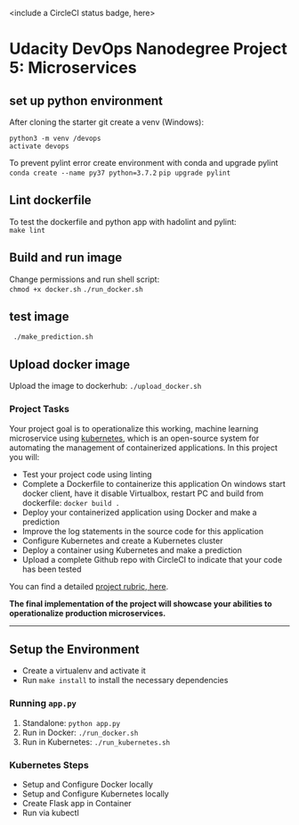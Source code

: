 <include a CircleCI status badge, here>

# Udacity DevOps Nanodegree Project 5: Microservices

## set up python environment
After cloning the starter git create a venv (Windows):

`python3 -m venv /devops`  
`activate devops`

To prevent pylint error create environment with conda and upgrade pylint
`conda create --name py37 python=3.7.2`
`pip upgrade pylint`

## Lint dockerfile  
To test the dockerfile and python app with hadolint and pylint:  
`make lint`

## Build and run image  
Change permissions and run shell script:  
`chmod +x docker.sh` 
`./run_docker.sh`  

## test image
` ./make_prediction.sh`

## Upload docker image
Upload the image to dockerhub:
`./upload_docker.sh`


### Project Tasks

Your project goal is to operationalize this working, machine learning microservice using [kubernetes](https://kubernetes.io/), which is an open-source system for automating the management of containerized applications. In this project you will:
* Test your project code using linting
* Complete a Dockerfile to containerize this application
On windows start docker client, have it disable Virtualbox, restart PC and build from dockerfile:
`docker build .`
* Deploy your containerized application using Docker and make a prediction
* Improve the log statements in the source code for this application
* Configure Kubernetes and create a Kubernetes cluster
* Deploy a container using Kubernetes and make a prediction
* Upload a complete Github repo with CircleCI to indicate that your code has been tested

You can find a detailed [project rubric, here](https://review.udacity.com/#!/rubrics/2576/view).

**The final implementation of the project will showcase your abilities to operationalize production microservices.**

---

## Setup the Environment

* Create a virtualenv and activate it
* Run `make install` to install the necessary dependencies

### Running `app.py`

1. Standalone:  `python app.py`
2. Run in Docker:  `./run_docker.sh`
3. Run in Kubernetes:  `./run_kubernetes.sh`

### Kubernetes Steps

* Setup and Configure Docker locally
* Setup and Configure Kubernetes locally
* Create Flask app in Container
* Run via kubectl
